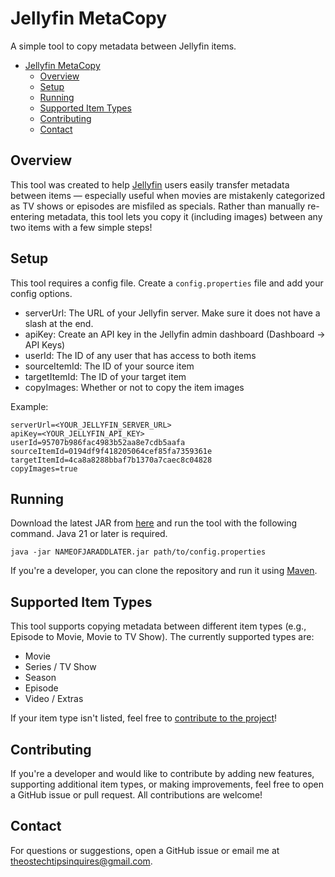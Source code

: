 # Jellyfin MetaCopy
A simple tool to copy metadata between Jellyfin items.

- [Jellyfin MetaCopy](#jellyfin-metacopy)
  - [Overview](#overview)
  - [Setup](#setup)
  - [Running](#running)
  - [Supported Item Types](#supported-item-types)
  - [Contributing](#contributing)
  - [Contact](#contact)

## Overview
This tool was created to help [Jellyfin](https://jellyfin.org/) users easily transfer metadata between items — especially useful when movies are mistakenly categorized as TV shows or episodes are misfiled as specials. Rather than manually re-entering metadata, this tool lets you copy it (including images) between any two items with a few simple steps!

## Setup
This tool requires a config file. Create a `config.properties` file and add your config options.

- serverUrl: The URL of your Jellyfin server. Make sure it does not have a slash at the end.
- apiKey: Create an API key in the Jellyfin admin dashboard (Dashboard -> API Keys)
- userId: The ID of any user that has access to both items
- sourceItemId: The ID of your source item
- targetItemId: The ID of your target item
- copyImages: Whether or not to copy the item images

Example:
```
serverUrl=<YOUR_JELLYFIN_SERVER_URL>
apiKey=<YOUR_JELLYFIN_API_KEY>
userId=95707b986fac4983b52aa8e7cdb5aafa
sourceItemId=0194df9f418205064cef85fa7359361e
targetItemId=4ca8a8288bbaf7b1370a7caec8c04828
copyImages=true
```

## Running
Download the latest JAR from [here](https://github.com/math-boy11/Jellyfin-MetaCopy/releases/latest/download/jellyfin-metacopy-1.0-SNAPSHOT-jar-with-dependencies.jar) and run the tool with the following command. Java 21 or later is required.
```
java -jar NAMEOFJARADDLATER.jar path/to/config.properties
```

If you're a developer, you can clone the repository and run it using [Maven](https://maven.apache.org/).

## Supported Item Types
This tool supports copying metadata between different item types (e.g., Episode to Movie, Movie to TV Show). The currently supported types are:

- Movie
- Series / TV Show
- Season
- Episode
- Video / Extras

If your item type isn't listed, feel free to [contribute to the project](#contributing)!

## Contributing
If you're a developer and would like to contribute by adding new features, supporting additional item types, or making improvements, feel free to open a GitHub issue or pull request. All contributions are welcome!

## Contact
For questions or suggestions, open a GitHub issue or email me at [theostechtipsinquires@gmail.com](mailto:theostechtipsinquires@gmail.com).
